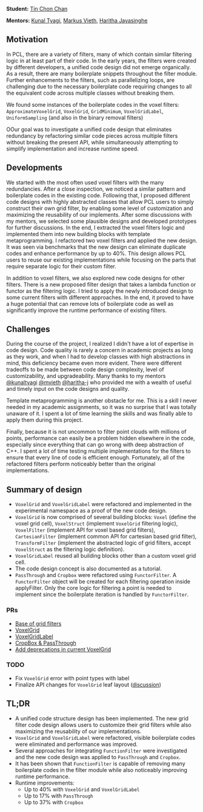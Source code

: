 **Student:** [Tin Chon Chan][tin1254]

**Mentors:** [Kunal Tyagi][kunaltyagi], [Markus Vieth][mvieth], [Haritha Jayasinghe][haritha-j]

## Motivation

In PCL, there are a variety of filters, many of which contain similar filtering logic in at least part of their code.
In the early years, the filters were created by different developers, a unified code design did not emerge organically. As a result, there are many boilerplate snippets throughout the filter module. Further enhancements to the filters, such as parallelizing loops, are challenging due to the necessary boilerplate code requiring changes to all the equivalent code across multiple classes without breaking them.

We found some instances of the boilerplate codes in the voxel filters: `ApproximateVoxelGrid`, `VoxelGrid`, `GridMinimum`, `VoxelGridLabel`, `UniformSampling` (and also in the binary removal filters)

OOur goal was to investigate a unified code design that eliminates redundancy by refactoring similar code pieces across multiple filters without breaking the present API, while simultaneously attempting to simplify implementation and increase runtime speed.

## Developments

We started with the most often used voxel filters with the many redundancies. After a close inspection, we noticed a similar pattern and boilerplate codes in the existing code. Following that, I proposed different code designs with highly abstracted classes that allow PCL users to simply construct their own grid filter, by enabling some level of customization and maximizing the reusability of our implements. After some discussions with my mentors, we selected some plausible designs and developed prototypes for further discussions. In the end, I extracted the voxel filters logic and implemented them into new building blocks with template metaprogramming. I refactored two voxel filters and applied the new design. It was seen via benchmarks that the new design can eliminate duplicate codes and enhance performance by up to 40%. This design allows PCL users to reuse our existing implementations while focusing on the parts that require separate logic for their custom filter.

In addition to voxel filters, we also explored new code designs for other filters. There is a new proposed filter design that takes a lambda function or functor as the filtering logic. I tried to apply the newly introduced design to some current filters with different approaches. In the end, it proved to have a huge potential that can remove lots of boilerplate code as well as significantly improve the runtime performance of existing filters.

## Challenges

During the course of the project, I realized I didn't have a lot of expertise in code design. Code quality is rarely a concern in academic projects as long as they work, and when I had to develop classes with high abstractions in mind, this deficiency became even more evident. There were different tradeoffs to be made between code design complexity, level of customizability, and upgradeability. Many thanks to my mentors [@kunaltyagi][kunaltyagi] [@mvieth][mvieth] [@haritha-j][haritha-j] who provided me with a wealth of useful and timely input on the code designs and quality.

Template metaprogramming is another obstacle for me. This is a skill I never needed in my academic assignments, so it was no surprise that I was totally unaware of it. I spent a lot of time learning the skills and was finally able to apply them during this project. 

Finally, because it is not uncommon to filter point clouds with millions of points, performance can easily be a problem hidden elsewhere in the code, especially since everything that can go wrong with deep abstraction of C++. I spent a lot of time testing multiple implementations for the filters to ensure that every line of code is efficient enough. Fortunately, all of the refactored filters perform noticeably better than the original implementations. 

## Summary of design

- `VoxelGrid` and `VoxelGridLabel` were refactored and implemented in the experimental namespace as a proof of the new code design.
- `VoxelGrid` is now comprised of several building blocks: `Voxel` (define the voxel grid cell), `VoxelStruct` (implement `VoxelGrid` filtering logic), `VoxelFilter` (implement API for voxel based grid filters), `CartesianFilter` (implement common API for cartesian based grid filter), `TransformFilter` (implement the abstracted logic of grid filters, accept `VoxelStruct` as the filtering logic definition).
- `VoxelGridLabel` reused all building blocks other than a custom voxel grid cell. 
- The code design concept is also documented as a tutorial.
- `PassThrough` and `Cropbox` were refactored using `FunctorFilter`. A `FunctorFilter` object will be created for each filtering operation inside applyFilter. Only the core logic for filtering a point is needed to implement since the boilerplate iteration is handled by `FunctorFilter`.

### PRs

- [Base of grid filters](https://github.com/PointCloudLibrary/pcl/pull/4828)
- [VoxelGrid](https://github.com/PointCloudLibrary/pcl/pull/4829)
- [VoxelGridLabel](https://github.com/PointCloudLibrary/pcl/pull/4870)
- [CropBox & PassThrough](https://github.com/PointCloudLibrary/pcl/pull/4892)
- [Add deprecations in current VoxelGrid](https://github.com/PointCloudLibrary/pcl/pull/4861)

### TODO

- Fix `VoxelGrid` error with point types with label
- Finalize API changes for `VoxelGrid` leaf layout ([discussion](https://github.com/PointCloudLibrary/pcl/issues/4897#issuecomment-903039969))

[tin1254]: https://github.com/tin1254
[kunaltyagi]: https://github.com/kunaltyagi
[mvieth]: https://github.com/mvieth
[haritha-j]: https://github.com/haritha-j

## TL;DR
- A unified code structure design has been implemented. The new grid filter code design allows users to customize their grid filters while also maximizing the reusability of our implementations.
- `VoxelGrid` and `VoxelGridLabel` were refactored, visible boilerplate codes were eliminated and performance was improved.
- Several approaches for integrating `FunctionFilter` were investigated and the new code design was applied to `PassThrough` and `Cropbox`.
- It has been shown that `FunctionFilter` is capable of removing many boilerplate codes in the filter module while also noticeably improving runtime performance.
- Runtime improvements:
    - Up to 40% with `VoxelGrid` and `VoxelGridLabel`
    - Up to 17% with `PassThrough`
    - Up to 37% with `Cropbox`
